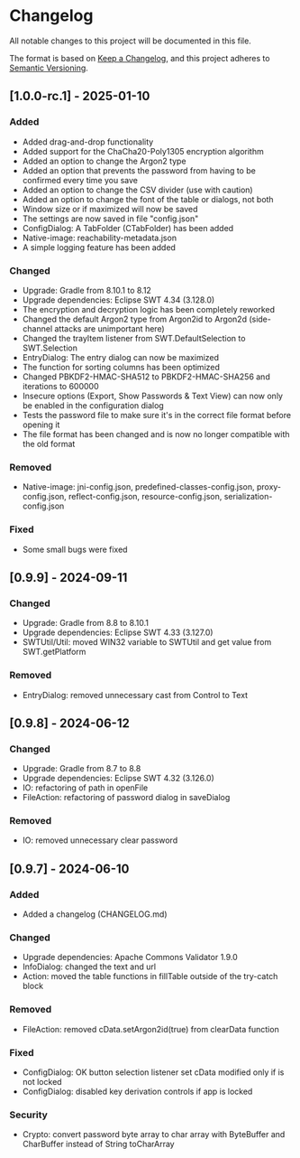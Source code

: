 # Changelog

All notable changes to this project will be documented in this file.

The format is based on [Keep a Changelog](https://keepachangelog.com/en/1.1.0/),
and this project adheres to [Semantic Versioning](https://semver.org/spec/v2.0.0.html).

## [1.0.0-rc.1] - 2025-01-10

### Added

- Added drag-and-drop functionality
- Added support for the ChaCha20-Poly1305 encryption algorithm
- Added an option to change the Argon2 type
- Added an option that prevents the password from having to be confirmed every time you save
- Added an option to change the CSV divider (use with caution)
- Added an option to change the font of the table or dialogs, not both
- Window size or if maximized will now be saved
- The settings are now saved in file "config.json"
- ConfigDialog: A TabFolder (CTabFolder) has been added
- Native-image: reachability-metadata.json
- A simple logging feature has been added

### Changed

- Upgrade: Gradle from 8.10.1 to 8.12
- Upgrade dependencies: Eclipse SWT 4.34 (3.128.0)
- The encryption and decryption logic has been completely reworked
- Changed the default Argon2 type from Argon2id to Argon2d (side-channel attacks are unimportant here)
- Changed the trayItem listener from SWT.DefaultSelection to SWT.Selection
- EntryDialog: The entry dialog can now be maximized
- The function for sorting columns has been optimized
- Changed PBKDF2-HMAC-SHA512 to PBKDF2-HMAC-SHA256 and iterations to 600000
- Insecure options (Export, Show Passwords & Text View) can now only be enabled in the configuration dialog
- Tests the password file to make sure it's in the correct file format before opening it
- The file format has been changed and is now no longer compatible with the old format

### Removed

- Native-image: jni-config.json, predefined-classes-config.json, proxy-config.json, reflect-config.json, resource-config.json, serialization-config.json

### Fixed

- Some small bugs were fixed

## [0.9.9] - 2024-09-11

### Changed

- Upgrade: Gradle from 8.8 to 8.10.1
- Upgrade dependencies: Eclipse SWT 4.33 (3.127.0)
- SWTUtil/Util: moved WIN32 variable to SWTUtil and get value from SWT.getPlatform

### Removed

- EntryDialog: removed unnecessary cast from Control to Text

## [0.9.8] - 2024-06-12

### Changed

- Upgrade: Gradle from 8.7 to 8.8
- Upgrade dependencies: Eclipse SWT 4.32 (3.126.0)
- IO: refactoring of path in openFile
- FileAction: refactoring of password dialog in saveDialog

### Removed

- IO: removed unnecessary clear password

## [0.9.7] - 2024-06-10

### Added

- Added a changelog (CHANGELOG.md)

### Changed

- Upgrade dependencies: Apache Commons Validator 1.9.0
- InfoDialog: changed the text and url
- Action: moved the table functions in fillTable outside of the try-catch block

### Removed

- FileAction: removed cData.setArgon2id(true) from clearData function

### Fixed

- ConfigDialog: OK button selection listener set cData modified only if is not locked
- ConfigDialog: disabled key derivation controls if app is locked

### Security

- Crypto: convert password byte array to char array with ByteBuffer and CharBuffеr instead of String toCharArray
